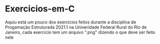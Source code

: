 # Exercicios-em-C
<p> Aquiu está um pouco dos exercicios feitos durante a disciplina de Progamação Estruturada 2021.1 na Univeridade Federal Rural do Rio de Janeiro, cada exercicio tem um arquivo ".png" dizendo o que deve ser feito nele<p> 
